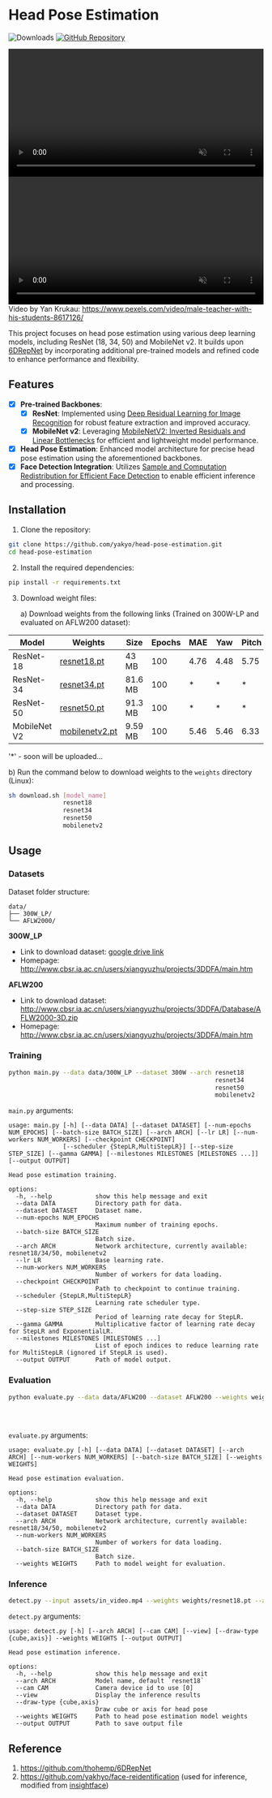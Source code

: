 # Head Pose Estimation

![Downloads](https://img.shields.io/github/downloads/yakhyo/head-pose-estimation/total) [![GitHub Repository](https://img.shields.io/badge/GitHub-Repository-blue?logo=github)](https://github.com/yakhyo/head-pose-estimation)

<video controls autoplay loop src="https://github.com/user-attachments/assets/307262d3-8fa0-4084-be6c-29ee1a3903ef" muted="false" width="100%"></video>
<video controls autoplay loop src="https://github.com/user-attachments/assets/50f010cf-6fcf-46b0-87cc-53065cba3fe7" muted="false" width="100%"></video>
Video by Yan Krukau: https://www.pexels.com/video/male-teacher-with-his-students-8617126/

This project focuses on head pose estimation using various deep learning models, including ResNet (18, 34, 50) and MobileNet v2. It builds upon [6DRepNet](https://github.com/thohemp/6DRepNet) by incorporating additional pre-trained models and refined code to enhance performance and flexibility.

## Features

- [x] **Pre-trained Backbones**:
  - [x] **ResNet**: Implemented using [Deep Residual Learning for Image Recognition](https://arxiv.org/abs/1512.03385) for robust feature extraction and improved accuracy.
  - [x] **MobileNet v2**: Leveraging [MobileNetV2: Inverted Residuals and Linear Bottlenecks](https://arxiv.org/abs/1801.04381) for efficient and lightweight model performance.
- [x] **Head Pose Estimation**: Enhanced model architecture for precise head pose estimation using the aforementioned backbones.
- [x] **Face Detection Integration**: Utilizes [Sample and Computation Redistribution for Efficient Face Detection](https://arxiv.org/abs/2105.04714) to enable efficient inference and processing.

## Installation

1. Clone the repository:

```bash
git clone https://github.com/yakyo/head-pose-estimation.git
cd head-pose-estimation
```

2. Install the required dependencies:

```bash
pip install -r requirements.txt
```

3. Download weight files:

   a) Download weights from the following links (Trained on 300W-LP and evaluated on AFLW200 dataset):

| Model        | Weights                                                                                                  | Size    | Epochs | MAE  | Yaw  | Pitch | Roll |
| ------------ | -------------------------------------------------------------------------------------------------------- | ------- | ------ | ---- | ---- | ----- | ---- |
| ResNet-18    | [resnet18.pt](https://github.com/yakhyo/head-pose-estimation/releases/download/v0.0.1/resnet18.pt)       | 43 MB   | 100    | 4.76 | 4.48 | 5.75  | 4.06 |
| ResNet-34    | [resnet34.pt](https://github.com/yakhyo/head-pose-estimation/releases/download/v0.0.1/resnet34.pt)       | 81.6 MB | 100    | \*   | \*   | \*    | \*   |
| ResNet-50    | [resnet50.pt](https://github.com/yakhyo/head-pose-estimation/releases/download/v0.0.1/resnet50.pt)       | 91.3 MB | 100    | \*   | \*   | \*    | \*   |
| MobileNet V2 | [mobilenetv2.pt](https://github.com/yakhyo/head-pose-estimation/releases/download/v0.0.1/mobilenetv2.pt) | 9.59 MB | 100    | 5.46 | 5.46 | 6.33  | 4.59 |

'\*' - soon will be uploaded...

b) Run the command below to download weights to the `weights` directory (Linux):

```bash
sh download.sh [model_name]
               resnet18
               resnet34
               resnet50
               mobilenetv2
```

## Usage

### Datasets

Dataset folder structure:

```
data/
├── 300W_LP/
└── AFLW2000/
```

**300W_LP**

- Link to download dataset: [google drive link](https://drive.google.com/file/d/0B7OEHD3T4eCkVGs0TkhUWFN6N1k/view?usp=sharing&resourcekey=0-WT5tO4TOCbNZY6r6z6WmOA)
- Homepage: http://www.cbsr.ia.ac.cn/users/xiangyuzhu/projects/3DDFA/main.htm

**AFLW200**

- Link to download dataset: http://www.cbsr.ia.ac.cn/users/xiangyuzhu/projects/3DDFA/Database/AFLW2000-3D.zip
- Homepage: http://www.cbsr.ia.ac.cn/users/xiangyuzhu/projects/3DDFA/main.htm

### Training

```bash
python main.py --data data/300W_LP --dataset 300W --arch resnet18
                                                         resnet34
                                                         resnet50
                                                         mobilenetv2
```

`main.py` arguments:

```
usage: main.py [-h] [--data DATA] [--dataset DATASET] [--num-epochs NUM_EPOCHS] [--batch-size BATCH_SIZE] [--arch ARCH] [--lr LR] [--num-workers NUM_WORKERS] [--checkpoint CHECKPOINT]
               [--scheduler {StepLR,MultiStepLR}] [--step-size STEP_SIZE] [--gamma GAMMA] [--milestones MILESTONES [MILESTONES ...]] [--output OUTPUT]

Head pose estimation training.

options:
  -h, --help            show this help message and exit
  --data DATA           Directory path for data.
  --dataset DATASET     Dataset name.
  --num-epochs NUM_EPOCHS
                        Maximum number of training epochs.
  --batch-size BATCH_SIZE
                        Batch size.
  --arch ARCH           Network architecture, currently available: resnet18/34/50, mobilenetv2
  --lr LR               Base learning rate.
  --num-workers NUM_WORKERS
                        Number of workers for data loading.
  --checkpoint CHECKPOINT
                        Path to checkpoint to continue training.
  --scheduler {StepLR,MultiStepLR}
                        Learning rate scheduler type.
  --step-size STEP_SIZE
                        Period of learning rate decay for StepLR.
  --gamma GAMMA         Multiplicative factor of learning rate decay for StepLR and ExponentialLR.
  --milestones MILESTONES [MILESTONES ...]
                        List of epoch indices to reduce learning rate for MultiStepLR (ignored if StepLR is used).
  --output OUTPUT       Path of model output.
```

### Evaluation

```bash
python evaluate.py --data data/AFLW200 --dataset AFLW200 --weights weights/resnet18.pt --arch resnet18
                                                                           resnet34.pt        resnet34
                                                                           resnet50.pt        resnet50
                                                                           mobilenetv2.pt     mobilenetv2
```

`evaluate.py` arguments:

```
usage: evaluate.py [-h] [--data DATA] [--dataset DATASET] [--arch ARCH] [--num-workers NUM_WORKERS] [--batch-size BATCH_SIZE] [--weights WEIGHTS]

Head pose estimation evaluation.

options:
  -h, --help            show this help message and exit
  --data DATA           Directory path for data.
  --dataset DATASET     Dataset type.
  --arch ARCH           Network architecture, currently available: resnet18/34/50, mobilenetv2
  --num-workers NUM_WORKERS
                        Number of workers for data loading.
  --batch-size BATCH_SIZE
                        Batch size.
  --weights WEIGHTS     Path to model weight for evaluation.
```

### Inference

```bash
detect.py --input assets/in_video.mp4 --weights weights/resnet18.pt --arch resnet18 --output output.mp4
```

`detect.py` arguments:

```
usage: detect.py [-h] [--arch ARCH] [--cam CAM] [--view] [--draw-type {cube,axis}] --weights WEIGHTS [--output OUTPUT]

Head pose estimation inference.

options:
  -h, --help            show this help message and exit
  --arch ARCH           Model name, default `resnet18`
  --cam CAM             Camera device id to use [0]
  --view                Display the inference results
  --draw-type {cube,axis}
                        Draw cube or axis for head pose
  --weights WEIGHTS     Path to head pose estimation model weights
  --output OUTPUT       Path to save output file
```

## Reference

1. https://github.com/thohemp/6DRepNet
2. https://github.com/yakhyo/face-reidentification (used for inference, modified from [insightface](https://github.com/deepinsight/insightface))
